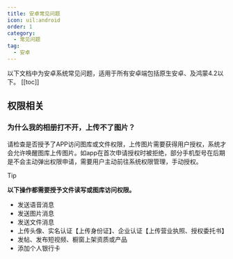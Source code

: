 ```yaml
---
title: 安卓常见问题
icon: uil:android
order: 1
category:
  - 常见问题
tag:
  - 安卓
---
```

以下文档中为安卓系统常见问题，适用于所有安卓端包括原生安卓、及鸿蒙4.2以下。
 [[toc]]
## 权限相关
### 为什么我的相册打不开，上传不了图片？
请检查是否授予了APP访问图库或文件权限，上传图片需要获得用户授权，系统才会允许唤醒图库上传图片。如app在首次申请授权时被拒绝，部分手机型号在后期是不会主动弹出权限申请，需要用户主动前往系统权限管理，手动授权。
>[!tip]
> **以下操作都需要授予文件读写或图库访问权限。**
> - 发送语音消息
> - 发送图片消息
> - 发送文件消息
> - 上传头像、实名认证【上传身份证】、企业认证【上传营业执照、授权委托书】
> - 发帖、发布短视频、橱窗上架资质或产品
> - 添加个人银行卡